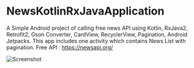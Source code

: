 # NewsKotlinRxJavaApplication
A Simple Android project of calling free news API using Kotlin, RxJava2, Retrofit2, Gson Converter, CardView, RecyclerView, Pagination, Android Jetpacks.
This app includes one activity which contains News List with pagination.
Free API : https://newsapi.org/

![Screenshot](https://github.com/shivanigkapadia/NewsKotlinRxJavaApplication/blob/master/screenshot_mainscreen.png?raw=true)
